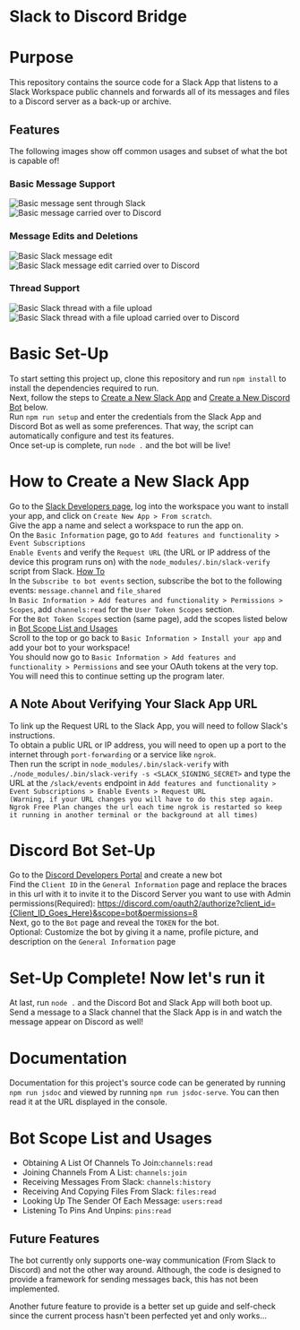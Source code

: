 Slack to Discord Bridge
=======================

# Purpose

This repository contains the source code for a Slack App that listens to a Slack Workspace public channels and forwards all of its messages and files to a Discord server as a back-up or archive.

## Features
The following images show off common usages and subset of what the bot is capable of!

### Basic Message Support
![Basic message sent through Slack](visuals/Slack.png)
![Basic message carried over to Discord](visuals/Discord.png)

### Message Edits and Deletions
![Basic Slack message edit](visuals/Slack-Edit.png)
![Basic Slack message edit carried over to Discord](visuals/Discord-Edit.png)

### Thread Support
![Basic Slack thread with a file upload](visuals/Slack-Thread.png)
![Basic Slack thread with a file upload carried over to Discord](visuals/Discord-Thread.png)


# Basic Set-Up

To start setting this project up, clone this repository and run `npm install` to install the dependencies required to run.<br>
Next, follow the steps to [Create a New Slack App](#how-to-create-a-new-slack-app) and [Create a New Discord Bot](#discord-bot-set-up) below.<br>
Run `npm run setup` and enter the credentials from the Slack App and Discord Bot as well as some preferences. That way, the script can automatically configure and test its features.<br>
Once set-up is complete, run `node .` and the bot will be live!

# How to Create a New Slack App

Go to the [Slack Developers page](https://api.slack.com/apps), log into the workspace you want to install your app, and click on `Create New App > From scratch`.<br>
Give the app a name and select a workspace to run the app on.<br>
On the `Basic Information` page, go to `Add features and functionality > Event Subscriptions`<br>
`Enable Events` and verify the `Request URL` (the URL or IP address of the device this program runs on) with the `node_modules/.bin/slack-verify` script from Slack. [How To](https://github.com/slackapi/node-slack-sdk#listening-for-an-event-with-the-events-api)<br>
In the `Subscribe to bot events` section, subscribe the bot to the following events: `message.channel` and `file_shared`<br>
In `Basic Information > Add features and functionality > Permissions > Scopes`, add `channels:read` for the `User Token Scopes` section.<br>
For the `Bot Token Scopes` section (same page), add the scopes listed below in [Bot Scope List and Usages](#bot-scope-list-and-usages)<br>
Scroll to the top or go back to `Basic Information > Install your app` and add your bot to your workspace!<br>
You should now go to `Basic Information > Add features and functionality > Permissions` and see your OAuth tokens at the very top. You will need this to continue setting up the program later.

## A Note About Verifying Your Slack App URL

To link up the Request URL to the Slack App, you will need to follow Slack's instructions.<br>
To obtain a public URL or IP address, you will need to open up a port to the internet through `port-forwarding` or a service like `ngrok`.<br>
Then run the script in `node_modules/.bin/slack-verify` with `./node_modules/.bin/slack-verify -s <SLACK_SIGNING_SECRET>` and type the URL at the `/slack/events` endpoint in `Add features and functionality > Event Subscriptions > Enable Events > Request URL`<br>
`(Warning, if your URL changes you will have to do this step again. Ngrok Free Plan changes the url each time ngrok is restarted so keep it running in another terminal or the background at all times)`<br>

# Discord Bot Set-Up

Go to the [Discord Developers Portal](https://discord.com/developers/applications) and create a new bot<br>
Find the `Client ID` in the `General Information` page and replace the braces in this url with it to invite it to the Discord Server you want to use with Admin permissions(Required): https://discord.com/oauth2/authorize?client_id={Client_ID_Goes_Here}&scope=bot&permissions=8 <br>
Next, go to the `Bot` page and reveal the `TOKEN` for the bot. <br>
Optional: Customize the bot by giving it a name, profile picture, and description on the `General Information` page<br>

# Set-Up Complete! Now let's run it

At last, run `node .` and the Discord Bot and Slack App will both boot up.<br>
Send a message to a Slack channel that the Slack App is in and watch the message appear on Discord as well!

# Documentation

Documentation for this project's source code can be generated by running `npm run jsdoc` and viewed by running `npm run jsdoc-serve`. You can then read it at the URL displayed in the console.

# Bot Scope List and Usages

* Obtaining A List Of Channels To Join:`channels:read`
* Joining Channels From A List: `channels:join`
* Receiving Messages From Slack: `channels:history`
* Receiving And Copying Files From Slack: `files:read`
* Looking Up The Sender Of Each Message: `users:read`
* Listening To Pins And Unpins: `pins:read`

## Future Features
The bot currently only supports one-way communication (From Slack to Discord) and not the other way around. 
Although, the code is designed to provide a framework for sending messages back, this has not been implemented.

Another future feature to provide is a better set up guide and self-check since the current process hasn't been perfected yet and only works...